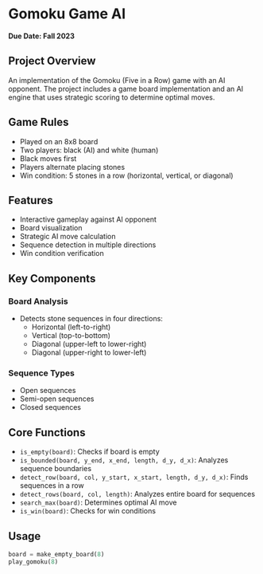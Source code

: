 # Gomoku Game AI
**Due Date: Fall 2023**

## Project Overview
An implementation of the Gomoku (Five in a Row) game with an AI opponent. The project includes a game board implementation and an AI engine that uses strategic scoring to determine optimal moves.

## Game Rules
- Played on an 8x8 board
- Two players: black (AI) and white (human)
- Black moves first
- Players alternate placing stones
- Win condition: 5 stones in a row (horizontal, vertical, or diagonal)

## Features
- Interactive gameplay against AI opponent
- Board visualization
- Strategic AI move calculation
- Sequence detection in multiple directions
- Win condition verification

## Key Components
### Board Analysis
- Detects stone sequences in four directions:
  - Horizontal (left-to-right)
  - Vertical (top-to-bottom)
  - Diagonal (upper-left to lower-right)
  - Diagonal (upper-right to lower-left)

### Sequence Types
- Open sequences
- Semi-open sequences
- Closed sequences

## Core Functions
- `is_empty(board)`: Checks if board is empty
- `is_bounded(board, y_end, x_end, length, d_y, d_x)`: Analyzes sequence boundaries
- `detect_row(board, col, y_start, x_start, length, d_y, d_x)`: Finds sequences in a row
- `detect_rows(board, col, length)`: Analyzes entire board for sequences
- `search_max(board)`: Determines optimal AI move
- `is_win(board)`: Checks for win conditions

## Usage
```python
board = make_empty_board(8)
play_gomoku(8)
